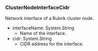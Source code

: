 ### ClusterNodeInterfaceCidr
Network interface of a Rubrik cluster node.

- interfaceName: System.String
  - Name of the interface.
- cidr: System.String
  - CIDR address for the interface.
